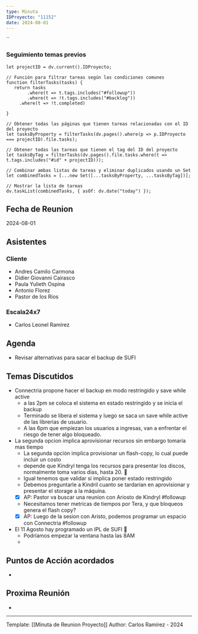 ```yaml
---
type: Minuta
IDProyecto: "11152"
date: 2024-08-01
---
```


``

### Seguimiento temas previos

```dataviewjs
let projectID = dv.current().IDProyecto;

// Función para filtrar tareas según las condiciones comunes
function filterTasks(tasks) {
   return tasks
        .where(t => t.tags.includes("#followup"))
        .where(t => !t.tags.includes("#backlog"))
     .where(t => !t.completed)
        
}

// Obtener todas las páginas que tienen tareas relacionadas con el ID del proyecto
let tasksByProperty = filterTasks(dv.pages().where(p => p.IDProyecto === projectID).file.tasks);

// Obtener todas las tareas que tienen el tag del ID del proyecto
let tasksByTag = filterTasks(dv.pages().file.tasks.where(t => t.tags.includes("#id" + projectID)));

// Combinar ambas listas de tareas y eliminar duplicados usando un Set
let combinedTasks = [...new Set([...tasksByProperty, ...tasksByTag])];

// Mostrar la lista de tareas
dv.taskList(combinedTasks, { asOf: dv.date("today") });
 ```
## Fecha de Reunion
2024-08-01

## Asistentes

### Cliente
* Andres Camilo Carmona
* Didier Giovanni Cairasco
* Paula Yulieth Ospina
* Antonio Florez
* Pastor de los Rios
### Escala24x7
- Carlos Leonel Ramírez
## Agenda
* Revisar alternativas para sacar el backup de SUFI
## Temas Discutidos
*  Connectria propone hacer el backup en modo restringido y save while active
	* a las 2pm se coloca el sistema en estado restringido y se inicia el backup
	* Terminado se libera el sistema y luego se saca un save while active de las librerias de usuario.
	* A las 6pm que empiezan los usuarios a ingresas, van a enfrentar el riesgo de tener algo bloqueado.
* La segunda opcion implica aprovisionar recursos sin embargo tomaría mas tiempo
	* La segunda opción implica provisionar un flash-copy, lo cual puede incluir un costo
	* depende que Kindryl tenga los recursos para presentar los discos, normalmente toma varios dias, hasta 20. 🚩
	* Igual tenemos que validar si implica poner estado restringido
	* Debemos preguntarle a Kindril cuanto se tardarian en aprovisionar y presentar el storage a la máquina.
	* [x] AP: Pastor va buscar una reunion con Ariosto de Kindryl #followup
	* Necesitamos tener metricas de tiempos por Tera, y que bloqueos genera el flash copy?
	* [x] AP: Luego de la sesion con Aristo, podemos programar un espacio con Connectria #followup
* El 11 Agosto hay programado un IPL de SUFI 🚩 
	* Podríamos empezar la ventana hasta las 8AM
	* 

## Puntos de Acción acordados
*  

## Proxima Reunión
*   



---
Template: [[Minuta de Reunion Proyecto]]
Author: Carlos Ramírez - 2024
